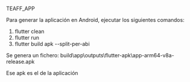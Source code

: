 TEAFF_APP

Para generar la aplicación en Android, ejecutar los siguientes comandos:

1. flutter clean
2. flutter run
3. flutter build apk --split-per-abi

Se genera un fichero: build\app\outputs\flutter-apk\app-arm64-v8a-release.apk

Ese apk es el de la aplicación
